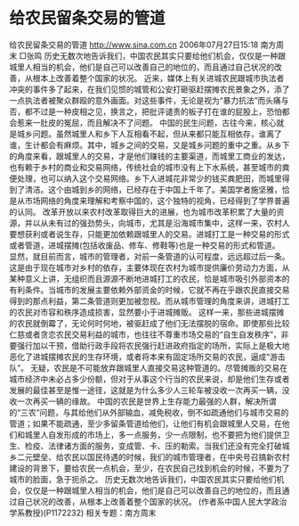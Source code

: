# 给农民留条交易的管道

给农民留条交易的管道
http://www.sina.com.cn 2006年07月27日15:18 南方周末
□张鸣
历史无数次地告诉我们，中国农民其实只要给他们机会，仅仅是一种跟城里人相当的机会，他们是自己可以改善自己的地位的，而且通过自己状况的改善，从根本上改善着整个国家的状况。
近来，媒体上有关进城农民跟城市执法者冲突的事件多了起来，在我们见惯的城管和公安打砸驱赶摆摊农民景象之外，添了一点执法者被聚众群殴的意外画面。对这些事件，无论是视为“暴力抗法”而头痛与否，都不过是一种皮相之见，换言之，把批评谴责的板子打在谁的屁股上，恐怕都会惹来一肚皮的冤屈，而且解决不了问题。
中国的民生问题，古往今来，核心就是城乡问题。虽然城里人和乡下人互相看不起，但从来都只能互相依存，谁离了谁，生计都会有麻烦。其中，城乡之间的交易，又是城乡问题的重中之重。从乡下的角度来看，跟城里人的交易，才是他们赚钱的主要渠道，而城里工商业的发达，也有赖于乡村的商业和交易网络，传统社会的城市没有上下水系统，甚至城市的粪便处理，也可以纳入这个交易网络。乡下人进城花非常少的钱买粪肥田，而城里得到了清洁。这个由城到乡的网络，已经存在于中国上千年了。美国学者施坚雅，恰是从市场网络的角度来理解和考察中国的，这个独特的视角，已经得到了学界普遍的认同。
改革开放以来农村改革取得巨大的进展，也为城市改革积累了大量的资源，并以从未有过的强劲势头，向城市，尤其是沿海城市集中，这样一来，农村人要想获利或者说生存，只能更加依赖跟城里人的交易。进城打工是一种交易的形式或者管道，进城摆摊(包括收废品、修车、修鞋等)也是一种交易的形式和管道。
显然，就目前而言，城市的管理者，对前一条管道的认可程度，远远超过后一条。这是由于现在城市对乡村的依存，主要体现在农村为城市提供廉价劳动力方面，从某种意义上讲，无组织而且源源不断地进城打工的农民，恰是城市吸引外部资本的有利条件。当城市的发展主要依赖外部资金的时候，它就不再在乎跟农民直接交易得到的那点利益，第二条管道则更加被忽视。而从城市管理的角度来讲，进城打工的农民对市容和秩序造成损害，显然要小于进城摊贩。
这样一来，那些进城摆摊的农民就倒霉了，无论何时何地，被驱赶成了他们无法摆脱的宿命。即使那些比较仁慈或者贪恋农民交易利益的城市，也往往不尊重市场交易的“自生自发秩序”，非要强行加以干预，借助行政手段将农民强行赶进政府指定的场所，实际上是极大地恶化了进城摆摊农民的生存环境，或者将本来有固定场所交易的农民，逼成“游击队”。
无疑，农民是不可能放弃跟城里人直接交易这种管道的。尽管摊贩的交易在城市经济中未必占多少份额，但对于从事这个行当的农民来说，却是他们生存或者发展的最佳甚至是惟一途径，这就是为什么多少人三轮车被没收一次再买一辆，没收一次再买一辆的缘故。
中国的农民是世界上生存能力最强的人群，解决所谓的“三农”问题，与其给他们从外部输血，减免税收，倒不如疏通他们与城市交易的管道；如果不能疏通，至少多留条管道给他们，让他们有机会跟城里人交易，在他们和城里人自发形成的市场上，多一点服务，少一点限制，也不要把为他们提供卫生、检疫、法律诸方面的服务，变成管、卡、压的勒索。当我们还没有完全打破城乡二元壁垒、给农民以国民待遇的时候，我们的城市管理者，在中央号召搞新农村建设的背景下，要给农民一点机会，至少，在农民自己找到机会的时候，不要为了城市的脸面，急于扼杀之。
历史无数次地告诉我们，中国农民其实只要给他们机会，仅仅是一种跟城里人相当的机会，他们是自己可以改善自己的地位的，而且通过自己状况的改善，从根本上改善着整个国家的状况。
(作者系中国人民大学政治学系教授)(P1172232)
相关专题：南方周末 

